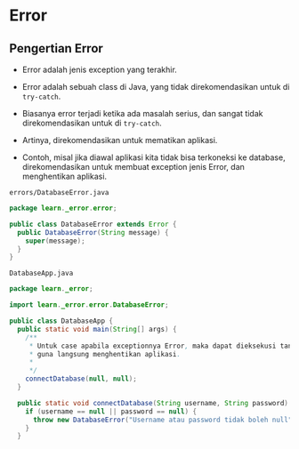 # Error

## Pengertian Error

- Error adalah jenis exception yang terakhir.

- Error adalah sebuah class di Java, yang tidak direkomendasikan untuk di `try-catch`.

- Biasanya error terjadi ketika ada masalah serius, dan sangat tidak direkomendasikan untuk di `try-catch`.

- Artinya, direkomendasikan untuk mematikan aplikasi.

- Contoh, misal jika diawal aplikasi kita  tidak bisa terkoneksi ke database, direkomendasikan untuk membuat exception jenis Error, dan menghentikan aplikasi.

`errors/DatabaseError.java`

```java
package learn._error.error;

public class DatabaseError extends Error {
  public DatabaseError(String message) {
    super(message);
  }
}
```

`DatabaseApp.java`

```java
package learn._error;

import learn._error.error.DatabaseError;

public class DatabaseApp {
  public static void main(String[] args) {
    /**
     * Untuk case apabila exceptionnya Error, maka dapat dieksekusi tanpa try-catch
     * guna langsung menghentikan aplikasi.
     * 
     */
    connectDatabase(null, null);
  }

  public static void connectDatabase(String username, String password) {
    if (username == null || password == null) {
      throw new DatabaseError("Username atau password tidak boleh null");
    }
  }
```
